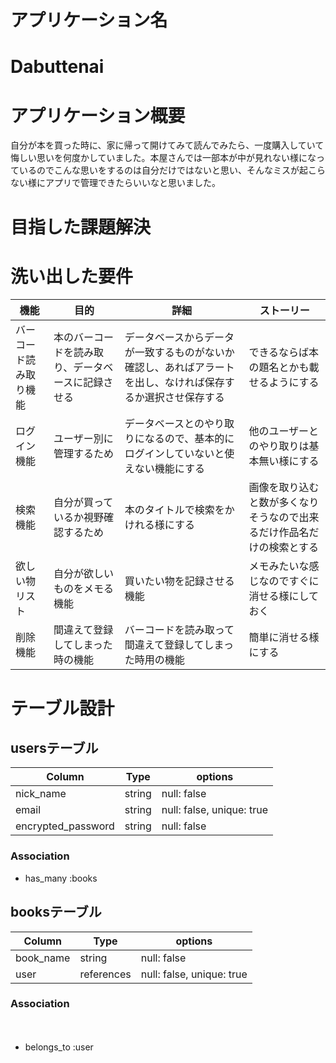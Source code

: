 # アプリケーション名
<h1>Dabuttenai</h1> 

# アプリケーション概要
自分が本を買った時に、家に帰って開けてみて読んでみたら、一度購入していて悔しい思いを何度かしていました。本屋さんでは一部本が中が見れない様になっているのでこんな思いをするのは自分だけではないと思い、そんなミスが起こらない様にアプリで管理できたらいいなと思いました。

# 目指した課題解決



# 洗い出した要件

| 機能 | 目的 | 詳細 | ストーリー |
| --- | ---- | --- | --------- |
| バーコード読み取り機能 | 本のバーコードを読み取り、データベースに記録させる | データベースからデータが一致するものがないか確認し、あればアラートを出し、なければ保存するか選択させ保存する | できるならば本の題名とかも載せるようにする |
| ログイン機能 | ユーザー別に管理するため | データベースとのやり取りになるので、基本的にログインしていないと使えない機能にする | 他のユーザーとのやり取りは基本無い様にする |
| 検索機能 | 自分が買っているか視野確認するため | 本のタイトルで検索をかけれる様にする | 画像を取り込むと数が多くなりそうなので出来るだけ作品名だけの検索とする |
| 欲しい物リスト | 自分が欲しいものをメモる機能 | 買いたい物を記録させる機能 | メモみたいな感じなのですぐに消せる様にしておく |
| 削除機能 | 間違えて登録してしまった時の機能 | バーコードを読み取って間違えて登録してしまった時用の機能 | 簡単に消せる様にする |

# テーブル設計

## usersテーブル

| Column                | Type       | options                   |
| --------------------- | ---------- | ------------------------- |
| nick_name             | string     | null: false               |
| email                 | string     | null: false, unique: true |
| encrypted_password    | string     | null: false               |

### Association

- has_many :books

## booksテーブル

| Column                | Type           | options                   |
| --------------------- | -------------- | ------------------------- |
| book_name             | string         | null: false               |
| user                  | references     | null: false, unique: true |

### Association
　
- belongs_to :user